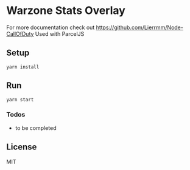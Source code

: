 # Warzone Stats Overlay

For more documentation check out https://github.com/Lierrmm/Node-CallOfDuty
Used with ParcelJS

## Setup

```
yarn install
```

## Run

```
yarn start
```

### Todos

 - to be completed


License
----

MIT

